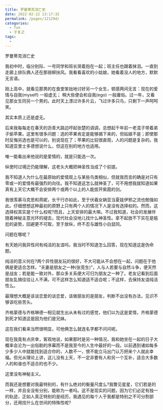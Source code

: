 ```yaml
---
title: 罗曼蒂克消亡史
date: 2022-02-22 13:17:32
permalink: /pages/12129d/
categories:
  - fun
  - 于复之
tags:
  - 
---
```

罗曼蒂克消亡史

 

我初中时，临分别际、一号同学和班长哭着抱在一起；班主任也跟着抹泪。一直到走廊上排队俩人还在那弱柳扶风。我看看喜欢的小姑娘，她看着没人的地方，默默无言语。

 

刚上高中，就看见那男的在食堂笨拙地讨好另一个女生，顿感两间无言：现在的爱情与自我(myself) 一般虚无； 稍大些便会和自我(ego) 一般庸俗。过一年，又看见那女生同另一个男的。此时天上漂过许多片云，飞过许多只鸟，只剩下一声呵呵笑。

 

其实本质上还是虚无。

 

后来我每每走在春天的沥青大路边哼起张楚的调调，总想起千年前一老混子带着弟子偷苹果。这里有很多问题：选的苹果肯定是能够摘下来的，但姑娘不是；即使那时反悔另选也是可以的，别说现在了；苹果的比较很直观，人的问题是复杂的。我知道亚里士多德想说什么，但这在别的地方也适用。

 

唯一能看出来他说的是爱情的，就是只能选一次。

 

纵使时过境迁仍能理解，这老头大概把神圣性当成了个前提。

 

我不知道人为什么在最原始的爱情观上与某些鸟类相似，但就我而言的确是对只有零或一的爱情有最强烈的向往。我不知道这怎么就神圣了，可不用想我就知道如果真有上天它大概不会安排两个或两个以上的人能拔开紫霞的剑。

我很羡慕马克思和燕妮，长干行亦如此，至于伏羲女娲亚当夏娃伊邪之流也勉强如此。仔细想想这种最初的原野上只有两个人的情况下人是没有选择权的。然而，这选择权其实是个什么权呢?而且，上天安排的最大嘛。不过我知道，社会的发展伴随着神秘主意光环的褪去，现代社会没地儿找什么神圣性。拿不起放不下实在是尴尬的姿势，回避更不可取，至于放纵，终不忍与雄性小白鼠同。

 

问题在哪呢？

 

有天她问我异性间有纯洁的友谊吗，我当时不知道怎么回答，现在知道这是伪命题。

 

纯洁的意义何在?两个异性朋友玩的很好，不大可能从不会想在一起，问题在于他俩是更适合怎样。“夫妻是朋友之一种(张竞生)”，人与人若要与自然斗争，便天然是战友；若是能一致对外，那众多关系便大可归为朋友之一种了。老友记看到后面朋友乱搞往往让人不满，可不这样怎么知道适不适合呢；不这样，去保持友谊纯洁性么。

 

最理想大概是该谈恋爱的谈恋爱，该做朋友的是朋友，判断不出没有办法，见识不够该吃些苦头。

齐格蒙德与齐格琳德一相见就生出从未有过的感觉，他们以为这是爱情，齐格蒙德到死才知道这是因为他们是兄妹。

这在我们看来当然很明显，可他俩怎么就连名字都不问问呢。

 

现在我竟有点庆幸，客观地说，如果那时是另一种情况，我和她坐在一起的日子大概率会沦为一出俗剧的序幕而不是我至今的人生中最好的一段。以前遇到诸如每多少多少人中就能找到适合你的，人数不一，恨不能立马出门认万把来个人就此幸福。但光从理论上讲，这儿没有上天，不一定非要有人和另一个互补，适合大多数人的和谁也不适合的也不少。

 

这里没有神秘主义。

 

而我还是想要对我最特别的，有什么绝对的衡量尺度么?我瞥见星星，它们若是的一样，并且全没有分别，能称为一者吗。这不是现实的问题，因为它们必定有独一的轨迹，正如人真正特别的是经历，我遇见的每个人于我都是特别之不可分割部分，还用找什么在世间的特殊性呢?